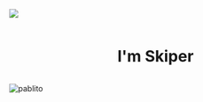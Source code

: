 
<!--horizontal divider(gradiant)-->
<img src="https://user-images.githubusercontent.com/73097560/115834477-dbab4500-a447-11eb-908a-139a6edaec5c.gif">

<!--h1 without bottom border-->
<div id="user-content-toc">
  <ul align="center">
    <summary><h1 style="display: inline-block">I'm Skiper</h1></summary>
  </ul>
</div>


![pablito](https://github.com/zSkiper/zSkiper/assets/155781649/0a937a6c-a3ca-42f3-956d-87fb8d0f9ef8)
